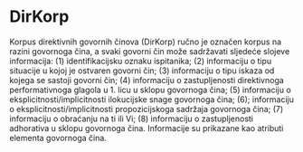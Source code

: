 # DirKorp

Korpus direktivnih govornih činova (DirKorp) ručno je označen korpus na razini govornoga čina, a svaki govorni čin može sadržavati sljedeće slojeve informacija: (1) identifikacijsku oznaku ispitanika; (2) informaciju o tipu situacije u kojoj je ostvaren govorni čin; (3) informaciju o tipu iskaza od kojega se sastoji govorni čin; (4) informaciju o zastupljenosti direktivnoga performativnoga glagola u 1. licu u sklopu govornoga čina; (5) informaciju o eksplicitnosti/implicitnosti ilokucijske snage govornoga čina; (6); informaciju o eksplicitnosti/implicitnosti propozicijskoga sadržaja govornoga čina; (7) informaciju o obraćanju na ti ili Vi; (8) informaciju o zastupljenosti adhorativa u sklopu govornoga čina. Informacije su prikazane kao atributi elementa govornoga čina.

